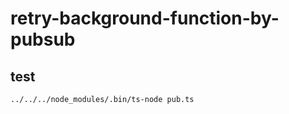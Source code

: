 # retry-background-function-by-pubsub

## test

```bash
../../../node_modules/.bin/ts-node pub.ts
```
